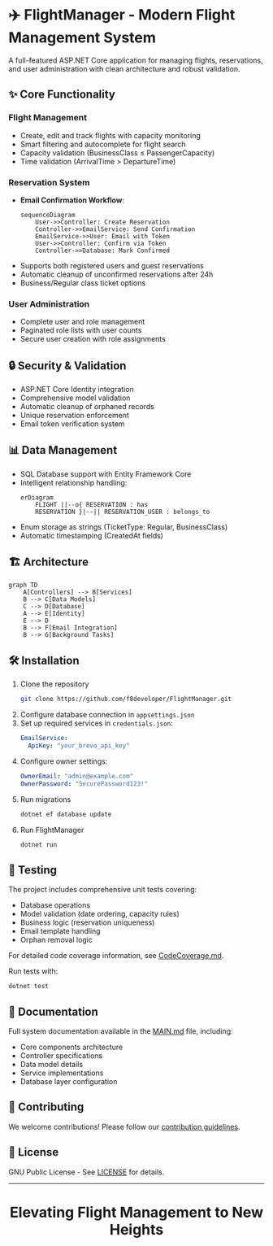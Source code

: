 # ✈️ FlightManager - Modern Flight Management System

A full-featured ASP.NET Core application for managing flights, reservations, and user administration with clean architecture and robust validation.

## ✨ Core Functionality

### Flight Management
- Create, edit and track flights with capacity monitoring
- Smart filtering and autocomplete for flight search
- Capacity validation (BusinessClass ≤ PassengerCapacity)
- Time validation (ArrivalTime > DepartureTime)

### Reservation System
- **Email Confirmation Workflow**:
  ```mermaid
  sequenceDiagram
      User->>Controller: Create Reservation
      Controller->>EmailService: Send Confirmation
      EmailService->>User: Email with Token
      User->>Controller: Confirm via Token
      Controller->>Database: Mark Confirmed
  ```
- Supports both registered users and guest reservations
- Automatic cleanup of unconfirmed reservations after 24h
- Business/Regular class ticket options

### User Administration
- Complete user and role management
- Paginated role lists with user counts
- Secure user creation with role assignments

## 🔒 Security & Validation
- ASP.NET Core Identity integration
- Comprehensive model validation
- Automatic cleanup of orphaned records
- Unique reservation enforcement
- Email token verification system

## 📊 Data Management
- SQL Database support with Entity Framework Core
- Intelligent relationship handling:
  ```mermaid
  erDiagram
      FLIGHT ||--o{ RESERVATION : has
      RESERVATION }|--|| RESERVATION_USER : belongs_to
  ```
- Enum storage as strings (TicketType: Regular, BusinessClass)
- Automatic timestamping (CreatedAt fields)

## 🏗️ Architecture

```mermaid
graph TD
    A[Controllers] --> B[Services]
    B --> C[Data Models]
    C --> D[Database]
    A --> E[Identity]
    E --> D
    B --> F[Email Integration]
    B --> G[Background Tasks]
```

## 🛠️ Installation

1. Clone the repository
   ```bash
   git clone https://github.com/f8developer/FlightManager.git
   ```
2. Configure database connection in `appsettings.json`
3. Set up required services in `credentials.json`:
   ```yaml
   EmailService:
     ApiKey: "your_brevo_api_key"
   ```
4. Configure owner settings:
   ```yaml
   OwnerEmail: "admin@example.com"
   OwnerPassword: "SecurePassword123!"
   ```
5. Run migrations
   ```bash
   dotnet ef database update
   ```
6. Run FlightManager
   ```bash
   dotnet run
   ```

## 🧪 Testing

The project includes comprehensive unit tests covering:
- Database operations
- Model validation (date ordering, capacity rules)
- Business logic (reservation uniqueness)
- Email template handling
- Orphan removal logic

For detailed code coverage information, see [CodeCoverage.md](CodeCoverage.md).

Run tests with:
```bash
dotnet test
```

## 📄 Documentation

Full system documentation available in the [MAIN.md](/docs/MAIN.md) file, including:
- Core components architecture
- Controller specifications
- Data model details
- Service implementations
- Database layer configuration

## 🤝 Contributing

We welcome contributions! Please follow our [contribution guidelines](CONTRIBUTING.md).

## 📜 License

GNU Public License - See [LICENSE](LICENSE) for details.

---
<div align="center">
  <h1>Elevating Flight Management to New Heights</h1>
</div>
